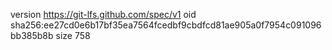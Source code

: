 version https://git-lfs.github.com/spec/v1
oid sha256:ee27cd0e6b17bf35ea7564fcedbf9cbdfcd81ae905a0f7954c091096bb385b8b
size 758

